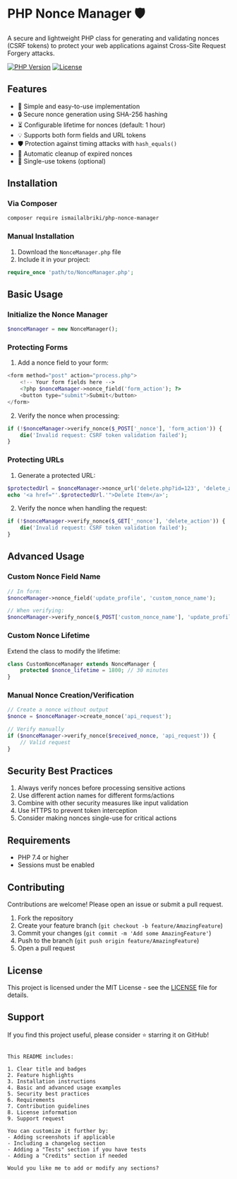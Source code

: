 
# PHP Nonce Manager 🛡️

A secure and lightweight PHP class for generating and validating nonces (CSRF tokens) to protect your web applications against Cross-Site Request Forgery attacks.

[![PHP Version](https://img.shields.io/badge/PHP-7.4%2B-blue.svg)](https://php.net/)
[![License](https://img.shields.io/badge/license-MIT-green.svg)](LICENSE)

## Features

- 🚀 Simple and easy-to-use implementation
- 🔒 Secure nonce generation using SHA-256 hashing
- ⏳ Configurable lifetime for nonces (default: 1 hour)
- 💡 Supports both form fields and URL tokens
- 🛡️ Protection against timing attacks with `hash_equals()`
- 🧹 Automatic cleanup of expired nonces
- 🔄 Single-use tokens (optional)

## Installation

### Via Composer

```bash
composer require ismailalbriki/php-nonce-manager
```

### Manual Installation

1. Download the `NonceManager.php` file
2. Include it in your project:

```php
require_once 'path/to/NonceManager.php';
```

## Basic Usage

### Initialize the Nonce Manager

```php
$nonceManager = new NonceManager();
```

### Protecting Forms

1. Add a nonce field to your form:

```php
<form method="post" action="process.php">
    <!-- Your form fields here -->
    <?php $nonceManager->nonce_field('form_action'); ?>
    <button type="submit">Submit</button>
</form>
```

2. Verify the nonce when processing:

```php
if (!$nonceManager->verify_nonce($_POST['_nonce'], 'form_action')) {
    die('Invalid request: CSRF token validation failed');
}
```

### Protecting URLs

1. Generate a protected URL:

```php
$protectedUrl = $nonceManager->nonce_url('delete.php?id=123', 'delete_action');
echo '<a href="'.$protectedUrl.'">Delete Item</a>';
```

2. Verify the nonce when handling the request:

```php
if (!$nonceManager->verify_nonce($_GET['_nonce'], 'delete_action')) {
    die('Invalid request: CSRF token validation failed');
}
```

## Advanced Usage

### Custom Nonce Field Name

```php
// In form:
$nonceManager->nonce_field('update_profile', 'custom_nonce_name');

// When verifying:
$nonceManager->verify_nonce($_POST['custom_nonce_name'], 'update_profile');
```

### Custom Nonce Lifetime

Extend the class to modify the lifetime:

```php
class CustomNonceManager extends NonceManager {
    protected $nonce_lifetime = 1800; // 30 minutes
}
```

### Manual Nonce Creation/Verification

```php
// Create a nonce without output
$nonce = $nonceManager->create_nonce('api_request');

// Verify manually
if ($nonceManager->verify_nonce($received_nonce, 'api_request')) {
    // Valid request
}
```

## Security Best Practices

1. Always verify nonces before processing sensitive actions
2. Use different action names for different forms/actions
3. Combine with other security measures like input validation
4. Use HTTPS to prevent token interception
5. Consider making nonces single-use for critical actions

## Requirements

- PHP 7.4 or higher
- Sessions must be enabled

## Contributing

Contributions are welcome! Please open an issue or submit a pull request.

1. Fork the repository
2. Create your feature branch (`git checkout -b feature/AmazingFeature`)
3. Commit your changes (`git commit -m 'Add some AmazingFeature'`)
4. Push to the branch (`git push origin feature/AmazingFeature`)
5. Open a pull request

## License

This project is licensed under the MIT License - see the [LICENSE](LICENSE) file for details.

## Support

If you find this project useful, please consider ⭐ starring it on GitHub!
```

This README includes:

1. Clear title and badges
2. Feature highlights
3. Installation instructions
4. Basic and advanced usage examples
5. Security best practices
6. Requirements
7. Contribution guidelines
8. License information
9. Support request

You can customize it further by:
- Adding screenshots if applicable
- Including a changelog section
- Adding a "Tests" section if you have tests
- Adding a "Credits" section if needed

Would you like me to add or modify any sections?
